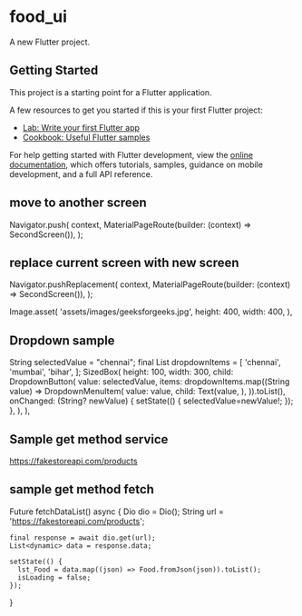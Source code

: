 # food_ui

A new Flutter project.

## Getting Started

This project is a starting point for a Flutter application.

A few resources to get you started if this is your first Flutter project:

- [Lab: Write your first Flutter app](https://docs.flutter.dev/get-started/codelab)
- [Cookbook: Useful Flutter samples](https://docs.flutter.dev/cookbook)

For help getting started with Flutter development, view the
[online documentation](https://docs.flutter.dev/), which offers tutorials,
samples, guidance on mobile development, and a full API reference.


## move to another screen
Navigator.push(
context,
MaterialPageRoute(builder: (context) => SecondScreen()),
);

## replace current screen with new screen
Navigator.pushReplacement(
context,
MaterialPageRoute(builder: (context) => SecondScreen()),
);

Image.asset(
'assets/images/geeksforgeeks.jpg',
height: 400,
width: 400,
), 



## Dropdown sample
String selectedValue = "chennai";
final List<String> dropdownItems = [
'chennai',
'mumbai',
'bihar',
];
SizedBox(
height: 100,
width: 300,
child: DropdownButton<String>(
value: selectedValue,
items: dropdownItems.map((String value) => DropdownMenuItem<String>(
  value: value,
  child: Text(value,
  ),
)).toList(),
onChanged: (String? newValue) {
  setState(() {
    selectedValue=newValue!;
  });
},
),
),




## Sample get method service
https://fakestoreapi.com/products



## sample get method fetch
Future<void> fetchDataList() async {
Dio dio = Dio();
String url = 'https://fakestoreapi.com/products';

    final response = await dio.get(url);
    List<dynamic> data = response.data;

    setState(() {
      lst_Food = data.map((json) => Food.fromJson(json)).toList();
      isLoading = false;
    });

}